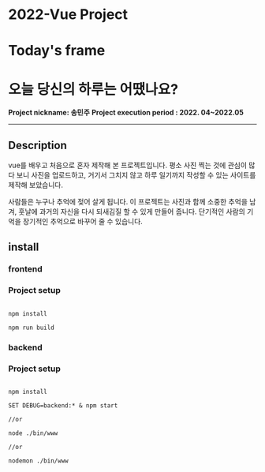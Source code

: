 # 2022-Vue Project
#  Today's frame
#  오늘 당신의 하루는 어땠나요?

**Project nickname: 송민주**
**Project execution period : 2022. 04~2022.05**
***

## Description

vue를 배우고 처음으로 혼자 제작해 본 프로젝트입니다.  평소 사진 찍는 것에 관심이 많다 보니 사진을 업로드하고, 거기서 그치지 않고 하루 일기까지 작성할 수 있는 사이트를 제작해 보았습니다. 

사람들은 누구나 추억에 젖어 살게 됩니다. 이 프로젝트는 사진과 함께 소중한 추억을 남겨, 훗날에 과거의 자신을 다시 되새김질 할 수 있게 만들어 줍니다.
단기적인 사람의 기억을 장기적인 추억으로 바꾸어 줄 수 있습니다.

## install

### frontend

### Project setup

```

npm install

npm run build

```

  

### backend

### Project setup

```

npm install

SET DEBUG=backend:* & npm start

//or

node ./bin/www

//or

nodemon ./bin/www

```
